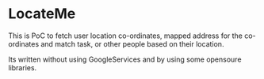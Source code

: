 # LocateMe

This is PoC to fetch user location co-ordinates, mapped address for the co-ordinates and match task, or other people based on their location.

Its written without using GoogleServices and by using some opensoure libraries.
